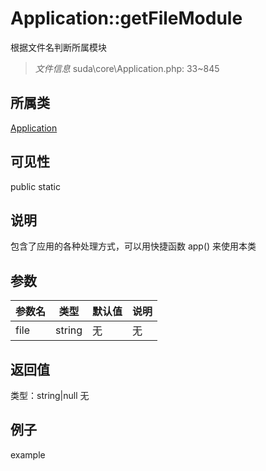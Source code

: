 # Application::getFileModule
根据文件名判断所属模块
> *文件信息* suda\core\Application.php: 33~845
## 所属类 

[Application](../Application.md)

## 可见性

  public  static
## 说明


包含了应用的各种处理方式，可以用快捷函数 app() 来使用本类


## 参数

 
| 参数名 | 类型 | 默认值 | 说明 |
|--------|-----|-------|-------|
 | file |  string | 无 | 无 |
## 返回值
 
类型：string|null
无
## 例子

example